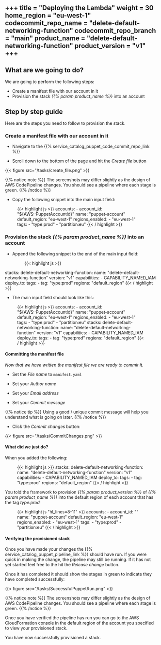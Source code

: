 +++
title = "Deploying the Lambda"
weight = 30
home_region = "eu-west-1"
codecommit_repo_name = "delete-default-networking-function" 
codecommit_repo_branch = "main" 
product_name = "delete-default-networking-function"
product_version = "v1"
+++
---


## What are we going to do?

We are going to perform the following steps:

- Create a manifest file with our account in it
- Provision the stack _{{% param product_name %}}_ into an account

## Step by step guide

Here are the steps you need to follow to provision the stack. 


### Create a manifest file with our account in it

- Navigate to the {{% service_catalog_puppet_code_commit_repo_link %}}

- Scroll down to the bottom of the page and hit the *Create file* button

{{< figure src="/tasks/create_file.png" >}}


{{% notice note %}}
The screenshots may differ slightly as the design of AWS CodePipeline changes.  You should see a pipeline where each 
stage is green.
{{% /notice %}}


- Copy the following snippet into the main input field:

 <figure>
  {{< highlight js >}}
accounts:
  - account_id: "${AWS::PuppetAccountId}"
    name: "puppet-account"
    default_region: "eu-west-1"
    regions_enabled:
      - "eu-west-1"
    tags:
      - "type:prod"
      - "partition:eu"
  {{< / highlight >}}
 </figure>


### Provision the stack _{{% param product_name %}}_ into an account
 
- Append the following snippet to the end of the main input field:

  <figure>
   {{< highlight js >}}
stacks:
  delete-default-networking-function:
    name: "delete-default-networking-function"
    version: "v1"
    capabilities:
      - CAPABILITY_NAMED_IAM
    deploy_to:
      tags:
        - tag: "type:prod"
          regions: "default_region"
   {{< / highlight >}}
  </figure>

- The main input field should look like this:

 <figure>
  {{< highlight js >}}
accounts:
  - account_id: "${AWS::PuppetAccountId}"
    name: "puppet-account"
    default_region: "eu-west-1"
    regions_enabled:
      - "eu-west-1"
    tags:
      - "type:prod"
      - "partition:eu"
stacks:
  delete-default-networking-function:
    name: "delete-default-networking-function"
    version: "v1"
    capabilities:
      - CAPABILITY_NAMED_IAM
    deploy_to:
      tags:
        - tag: "type:prod"
          regions: "default_region"
  {{< / highlight >}}
 </figure>


#### Committing the manifest file

_Now that we have written the manifest file we are ready to commit it._

- Set the *File name* to `manifest.yaml`

- Set your *Author name*
- Set your *Email address*
- Set your *Commit message*

{{% notice tip %}}
Using a good / unique commit message will help you understand what is going on later.
{{% /notice %}}


- Click the *Commit changes* button:

{{< figure src="/tasks/CommitChanges.png" >}}


#### What did we just do?

When you added the following:

 <figure>
  {{< highlight js >}}
stacks:
  delete-default-networking-function:
    name: "delete-default-networking-function"
    version: "v1"
    capabilities:
      - CAPABILITY_NAMED_IAM
    deploy_to:
      tags:
        - tag: "type:prod"
          regions: "default_region"
  {{< / highlight >}}
 </figure>


You told the framework to provision _{{% param product_version %}}_ of _{{% param product_name %}}_ into the default region of each account that has the tag _type:prod_

 <figure>
  {{< highlight js "hl_lines=8-11" >}}
accounts:
  - account_id: "<YOUR_ACCOUNT_ID_WITHOUT_HYPHENS>"
    name: "puppet-account"
    default_region: "eu-west-1"
    regions_enabled:
      - "eu-west-1"
    tags:
      - "type:prod"
      - "partition:eu"
  {{< / highlight >}}
 </figure>


#### Verifying the provisioned stack

Once you have made your changes the {{% service_catalog_puppet_pipeline_link %}} should have run. If you were quick in making the change, the pipeline 
may still be running.  If it has not yet started feel free to the hit the *Release change* button.

Once it has completed it should show the stages in green to indicate they have completed 
successfully:

{{< figure src="/tasks/SuccessfulPuppetRun.png" >}}

{{% notice note %}}
The screenshots may differ slightly as the design of AWS CodePipeline changes.  You should see a pipeline where each 
stage is green.
{{% /notice %}}


Once you have verified the pipeline has run you can go to the AWS CloudFormation console in the default region of the 
account you specified to view your provisioned stack.  

You have now successfully provisioned a stack.


